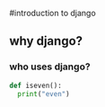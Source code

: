 #introduction to django
## why django?
### who uses django?
```python
def iseven():
  print("even")
```
